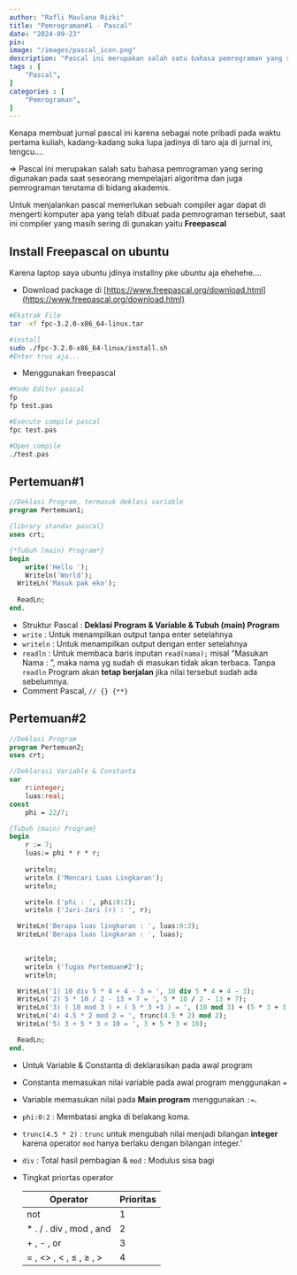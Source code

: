 ```yaml
---
author: "Rafli Maulana Rizki"
title: "Pemrograman#1 - Pascal"
date: "2024-09-23"
pin: 
image: "/images/pascal_icon.png"
description: "Pascal ini merupakan salah satu bahasa pemrograman yang sering digunakan pada saat seseorang mempelajari algoritma dan juga pemrograman terutama di bidang akademis."
tags : [
    "Pascal",
]
categories : [
    "Pemrograman",
]
---
```

Kenapa membuat jurnal pascal ini karena sebagai note pribadi pada waktu pertama kuliah, kadang-kadang suka lupa jadinya di taro aja di jurnal ini, tengcu….

⇒ Pascal ini merupakan salah satu bahasa pemrograman yang sering digunakan pada saat seseorang mempelajari algoritma dan juga pemrograman terutama di bidang akademis.

Untuk menjalankan pascal memerlukan sebuah compiler agar dapat di mengerti komputer apa yang telah dibuat pada pemrograman tersebut, saat ini compiler yang masih sering di gunakan yaitu **Freepascal**

## Install Freepascal on ubuntu

Karena laptop saya ubuntu jdinya installny pke ubuntu aja ehehehe….

- Download package di [https://www.freepascal.org/download.html](https://www.freepascal.org/download.html)

```bash
#Ekstrak File
tar -xf fpc-3.2.0-x86_64-linux.tar

#install 
sudo ./fpc-3.2.0-x86_64-linux/install.sh
#Enter trus aja...
```

- Menggunakan freepascal

```bash
#Kode Editor pascal
fp
fp test.pas

#Execute compile pascal
fpc test.pas

#Open compile
./test.pas
```

## Pertemuan#1

```pascal {linenos=true}
//Deklasi Program, termasuk deklasi variable
program Pertemuan1;

{library standar pascal}
uses crt;

{*Tubuh (main) Program*}
begin
	write('Hello ');
	Writeln('World');
  WriteLn('Masuk pak eko');
 
  ReadLn;
end.

```

- Struktur Pascal : **Deklasi Program & Variable & Tubuh (main) Program**
- `write` : Untuk menampilkan output tanpa enter setelahnya
- `writeln` : Untuk menampilkan output dengan enter setelahnya
- `readln` : Untuk membaca baris inputan `read(nama);` misal “Masukan Nama : ”, maka nama yg sudah di masukan tidak akan terbaca. Tanpa `readln` Program akan **tetap berjalan** jika nilai tersebut sudah ada sebelumnya.
- Comment Pascal, `// {} {**}`

## Pertemuan#2

```pascal {linenos=true}
//Deklasi Program
program Pertemuan2;
uses crt;

//Deklarasi Variable & Constanta
var
	r:integer;
	luas:real;
const
	phi = 22/7;

{Tubuh (main) Program}
begin
	r := 7;
	luas:= phi * r * r;
	
	writeln;
	writeln ('Mencari Luas Lingkaran');
	writeln;

	writeln ('phi : ', phi:0:2);
	writeln ('Jari-Jari (r) : ', r);

  WriteLn('Berapa luas lingkaran : ', luas:0:2);
  WriteLn('Berapa luas lingkaran : ', luas);
  

	writeln;
	writeln ('Tugas Pertemuan#2');
	writeln;

  WriteLn('1) 10 div 5 * 4 + 4 - 3 = ', 10 div 5 * 4 + 4 - 3);
  WriteLn('2) 5 * 10 / 2 - 13 + 7 = ', 5 * 10 / 2 - 13 + 7);
  WriteLn('3) ( 10 mod 3 ) + ( 5 * 3 +3 ) = ', (10 mod 3) + (5 * 3 + 3 ) );
  WriteLn('4) 4.5 * 2 mod 2 = ', trunc(4.5 * 2) mod 2);
  WriteLn('5) 3 + 5 * 3 < 10 = ', 3 + 5 * 3 < 10);

  ReadLn;
end.

```

- Untuk Variable & Constanta di deklarasikan pada awal program
- Constanta memasukan nilai variable pada awal program menggunakan `=`
- Variable memasukan nilai pada **Main program** menggunakan `:=`**.**
- `phi:0:2` : Membatasi angka di belakang koma.
- `trunc(4.5 * 2)` : `trunc` untuk mengubah nilai menjadi bilangan **integer** karena operator `mod` hanya berlaku dengan bilangan integer.’
- `div` : Total hasil pembagian & `mod` : Modulus sisa bagi
- Tingkat priortas operator
    
    
    | **Operator** | **Prioritas** |
    | --- | --- |
    | not | 1 |
    | * . / . div , mod , and | 2 |
    | + , - , or | 3 |
    | = , <> , < , ≤ , ≥ , > | 4 |